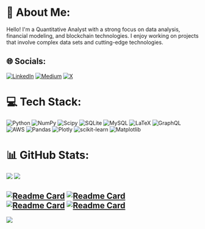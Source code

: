 # 💫 About Me:
Hello! I'm a Quantitative Analyst with a strong focus on data analysis, financial modeling, and blockchain technologies. I enjoy working on projects that involve complex data sets and cutting-edge technologies.


## 🌐 Socials:
[![LinkedIn](https://img.shields.io/badge/LinkedIn-%230077B5.svg?logo=linkedin&logoColor=white)](https://linkedin.com/in/oliinykm) [![Medium](https://img.shields.io/badge/Medium-12100E?logo=medium&logoColor=white)](https://medium.com/@maksolii) [![X](https://img.shields.io/badge/X-black.svg?logo=X&logoColor=white)](https://x.com/maximolii) 

# 💻 Tech Stack:
![Python](https://img.shields.io/badge/python-3670A0?style=flat-square&logo=python&logoColor=ffdd54) ![NumPy](https://img.shields.io/badge/numpy-%23013243.svg?style=flat-square&logo=numpy&logoColor=white) ![Scipy](https://img.shields.io/badge/SciPy-%230C55A5.svg?style=flat-square&logo=scipy&logoColor=%white) ![SQLite](https://img.shields.io/badge/sqlite-%2307405e.svg?style=flat-square&logo=sqlite&logoColor=white) ![MySQL](https://img.shields.io/badge/mysql-4479A1.svg?style=flat-square&logo=mysql&logoColor=white) ![LaTeX](https://img.shields.io/badge/latex-%23008080.svg?style=flat-square&logo=latex&logoColor=white) ![GraphQL](https://img.shields.io/badge/-GraphQL-E10098?style=flat-square&logo=graphql&logoColor=white) ![AWS](https://img.shields.io/badge/AWS-%23FF9900.svg?style=flat-square&logo=amazon-aws&logoColor=white) ![Pandas](https://img.shields.io/badge/pandas-%23150458.svg?style=flat-square&logo=pandas&logoColor=white) ![Plotly](https://img.shields.io/badge/Plotly-%233F4F75.svg?style=flat-square&logo=plotly&logoColor=white) ![scikit-learn](https://img.shields.io/badge/scikit--learn-%23F7931E.svg?style=flat-square&logo=scikit-learn&logoColor=white) ![Matplotlib](https://img.shields.io/badge/Matplotlib-%23ffffff.svg?style=flat-square&logo=Matplotlib&logoColor=black)
# 📊 GitHub Stats:
![](https://github-readme-streak-stats.herokuapp.com/?user=oliinykm99&theme=dark&hide_border=true)
![](https://github-readme-stats.vercel.app/api/top-langs/?username=oliinykm99&theme=dark&hide=html,scss,stylus,blade,css,shell,batchfile,dockerfile,typescript&hide_border=true&include_all_commits=true&count_private=true&langs_count=5)

[![Readme Card](https://github-readme-stats.vercel.app/api/pin/?username=oliinykm99&repo=gmx-st-dashboard&theme=dark&hide_border=true)](https://github.com/oliinykm99/gmx-st-dashboard)
[![Readme Card](https://github-readme-stats.vercel.app/api/pin/?username=oliinykm99&repo=ETH-XGBoost-prediction&theme=dark&hide_border=true)](https://github.com/oliinykm99/ETH-XGBoost-prediction)</br>
[![Readme Card](https://github-readme-stats.vercel.app/api/pin/?username=oliinykm99&repo=BlockWatcher&theme=dark&hide_border=true)](https://github.com/oliinykm99/BlockWatcher)
[![Readme Card](https://github-readme-stats.vercel.app/api/pin/?username=oliinykm99&repo=liquity_v2&theme=dark&hide_border=true)](https://github.com/oliinykm99/liquity_v2)
---
[![](https://visitcount.itsvg.in/api?id=oliinykm99&icon=0&color=12)](https://visitcount.itsvg.in)
